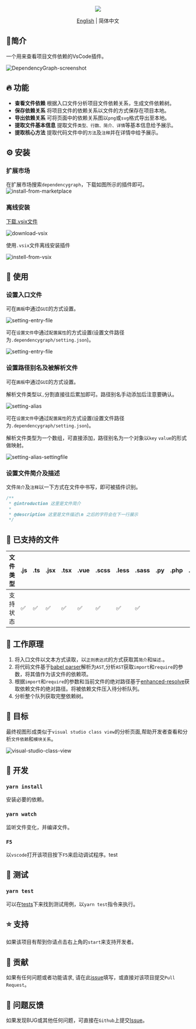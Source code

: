 
<p align="middle" ><img src="https://github.com/sz-p/vscode-dependencyGraph/raw/HEAD/doc/logowithtext.png"/></p>

<p align='center'>
<a href="https://github.com/sz-p/vscode-dependencyGraph/blob/master/README.md">English</a> | 简体中文
</p>

## 📝简介

一个用来查看项目文件依赖的VsCode插件。

![DependencyGraph-screenshot](https://github.com/sz-p/vscode-dependencyGraph/raw/HEAD/doc/dependencyGraph.gif)

## 🔥 功能

* **查看文件依赖** 根据入口文件分析项目文件依赖关系，生成文件依赖树。
* **保存依赖关系** 将项目文件的依赖关系以文件的方式保存在项目本地。
* **导出依赖关系** 可将页面中的依赖关系图以`png`或`svg`格式导出至本地。
* **提取文件基本信息** 提取文件`类型、行数、简介、详情`等基本信息给予展示。
* **提取核心方法** 提取代码文件中的`方法`及`注释`并在详情中给予展示。
## ⚙️ 安装
### 扩展市场

在扩展市场搜索`dependencygraph`，下载如图所示的插件即可。
![install-from-marketplace](https://github.com/sz-p/vscode-dependencyGraph/raw/HEAD/doc/insteall-from-marketplace.png)

### 离线安装

[下载.vsix文件](https://marketplace.visualstudio.com/items?itemName=sz-p.dependencygraph)

![download-vsix](https://github.com/sz-p/vscode-dependencyGraph/raw/HEAD/doc/download-vsix.png)

使用`.vsix`文件离线安装插件

![instell-from-vsix](https://github.com/sz-p/vscode-dependencyGraph/raw/HEAD/doc/instell-from-vsix.png)


## 🚀 使用

### 设置入口文件

可在`画板`中通过`GUI`的方式设置。

![setting-entry-file](https://github.com/sz-p/vscode-dependencyGraph/raw/HEAD/doc/setting-entry-file-gui.png)

可在`设置文件`中通过`配置属性`的方式设置(设置文件路径为`.dependencygraph/setting.json`)。

![setting-entry-file](https://github.com/sz-p/vscode-dependencyGraph/raw/HEAD/doc/setting-entry-file-settingfile.png)

### 设置路径别名及被解析文件

可在`画板`中通过`GUI`的方式设置。

解析文件类型以`,`分割直接往后累加即可。路径别名手动添加后注意要确认。

![setting-alias](https://github.com/sz-p/vscode-dependencyGraph/raw/HEAD/doc/setting-alias.png)

可在`设置文件`中通过`配置属性`的方式设置(设置文件路径为`.dependencygraph/setting.json`)。

解析文件类型为一个数组，可直接添加，路径别名为一个对象以`key` `value`的形式做映射。

![setting-alias-settingfile](https://github.com/sz-p/vscode-dependencyGraph/raw/HEAD/doc/setting-alias-settingfile.png)

### 设置文件简介及描述

文件`简介`及`注释`以一下方式在文件中书写，即可被插件识别。

```js
/**
 * @introduction 这里是文件简介
 *
 * @description 这里是文件描述\n 之后的字符会在下一行展示
 */
```

## 📝 已支持的文件

| 文件类型 | .js  | .ts  | .jsx | .tsx | .vue | .scss | .less | .sass | .py  | .php | .go  |
| -------- | ---- | ---- | ---- | ---- | ---- | ----- | ----- | ----- | ---- | ---- | ---- |
| 支持状态 | ✅    | ✅    | ✅    | ✅    | ✅    | ✅     | ✅     | ✅     |      |      |      |

## 📡 工作原理

1. 将入口文件以文本方式读取，以`正则表达式`的方式获取其`简介`和`描述`.。
2. 将代码文件基于[babel parser](https://github.com/babel/babel/tree/main/packages/babel-parser)解析为`AST`,分析`AST`获取`import`和`require`的参数，将其值作为该文件的依赖项。
3. 根据`import`和`require`的参数和当前文件的绝对路径基于[enhanced-resolve](https://github.com/webpack/enhanced-resolve)获取依赖文件的绝对路径。将被依赖文件压入待分析队列。
4. 分析整个队列获取完整依赖树。

## 🌌 目标

最终视图形成类似于`visual studio class view`的分析页面,帮助开发者查看和分析`文件依赖`和`模块关系`。

![visual-studio-class-view](https://github.com/sz-p/vscode-dependencyGraph/raw/HEAD/doc/visual-studio-class-view.png)

## 🔧 开发

### `yarn install`

安装必要的依赖。

### `yarn watch`

监听文件变化，并编译文件。

### `F5`

以`vscode`打开该项目按下`F5`来启动调试程序。test


## 🚦 测试

### `yarn test`

可以在[tests](https://github.com/sz-p/vscode-dependencyGraph/tree/master/tests)下来找到测试用例，以`yarn test`指令来执行。

## ⭐️ 支持

如果该项目有帮到你请点击右上角的`start`来支持开发者。

## 👏 贡献

如果有任何问题或者功能请求, 请在此[issue](https://github.com/sz-p/vscode-dependencyGraph/issues)填写，或直接对该项目提交`Pull Request`。

## 🐞 问题反馈

如果发现BUG或其他任何问题，可直接在`Github`上提交[Issue](https://github.com/sz-p/vscode-dependencyGraph/issues)。
